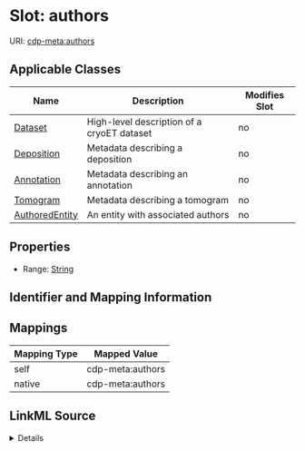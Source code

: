 

# Slot: authors

URI: [cdp-meta:authors](metadataauthors)



<!-- no inheritance hierarchy -->





## Applicable Classes

| Name | Description | Modifies Slot |
| --- | --- | --- |
| [Dataset](Dataset.md) | High-level description of a cryoET dataset |  no  |
| [Deposition](Deposition.md) | Metadata describing a deposition |  no  |
| [Annotation](Annotation.md) | Metadata describing an annotation |  no  |
| [Tomogram](Tomogram.md) | Metadata describing a tomogram |  no  |
| [AuthoredEntity](AuthoredEntity.md) | An entity with associated authors |  no  |







## Properties

* Range: [String](String.md)





## Identifier and Mapping Information








## Mappings

| Mapping Type | Mapped Value |
| ---  | ---  |
| self | cdp-meta:authors |
| native | cdp-meta:authors |




## LinkML Source

<details>
```yaml
name: authors
alias: authors
domain_of:
- AuthoredEntity
- Dataset
- Deposition
- Tomogram
- Annotation
range: string

```
</details>
